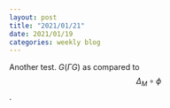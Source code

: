 ```yaml
---
layout: post
title: "2021/01/21"
date: 2021/01/19
categories: weekly blog
---
```

<script id="MathJax-script" async src="https://cdn.jsdelivr.net/npm/mathjax@3/es5/tex-mml-chtml.js"></script>

Another test. $G(\Gamma G)$ as compared to $$\Delta_M\circ\phi$$.
